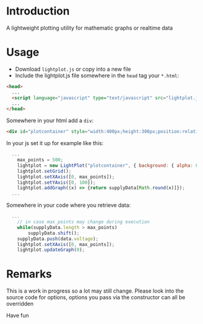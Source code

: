 # Introduction
A lightweight plotting utility for mathematic graphs or realtime data
# Usage
- Download `lightplot.js` or copy into a new file
- Include the lightplot.js file somewhere in the `head` tag your `*.html`:
```html
<head>
  ...
  <script language="javascript" type="text/javascript" src="lightplot.js"></script>
  ...
</head>

```
Somewhere in your html add a `div`:
```html
<div id="plotcontainer" style="width:400px;height:300px;position:relative;"></div>
```

In your js set it up for example like this:
```js
  ...
    max_points = 500;
    lightplot = new LightPlot("plotcontainer", { background: { alpha: 0.0 }, grid: { ticks: { x: 9, y: 5 } }, xaxis: { ticks: 9 }, yaxis: { ticks: 2 } });
    lightplot.setGrid();
    lightplot.setXAxis([0, max_points]);
    lightplot.setYAxis([0, 100]);
    lightplot.addGraph((x) => {return supplyData[Math.round(x)]});
  ...
```
Somewhere in your code where you retrieve data:
```js
  ...
    // in case max_points may change during execution
    while(supplyData.length > max_points)
        supplyData.shift();
    supplyData.push(data.voltage);
    lightplot.setXAxis([0, max_points]);
    lightplot.updateGraph(0);
```
# Remarks
This is a work in progress so a lot may still change.
Please look into the source code for options, options you pass via the constructor can all be overridden

Have fun
